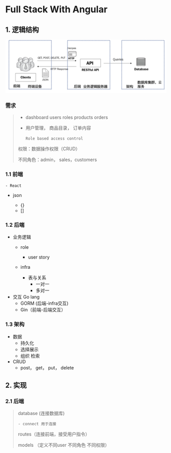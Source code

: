 # Full Stack With Angular

## 1. 逻辑结构

![1704852387648](image/full_stack/1704852387648.png)

### 需求

> - dashboard users roles products orders
>
>
> - 用户管理， 商品目录， 订单内容
>
>   ``Role based access control``
>
> 权限：数据操作权限（CRUD）
>
> 不同角色：admin， sales，customers

### 1.1 前端

    - React

- json

  - {}
  - []

### 1.2 后端

- 业务逻辑
  - role

    - user story
  - infra

    - 表与关系
      - 一对一
      - 多对一
- 交互 Go lang
  - GORM (后端-infra交互)
  - Gin（前端-后端交互）

### 1.3 架构

- 数据
  - 持久化
  - 选择展示
  - 组织 检索
- CRUD
  - post， get， put， delete

## 2. 实现

### 2.1 后端

> database (连接数据库)
>
>     - connect 用于连接
>
> routes（连接前端，接受用户指令）
>
> models （定义不同user 不同角色 不同权限）
>
